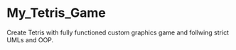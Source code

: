 # My_Tetris_Game
Create Tetris with fully functioned custom graphics game and follwing strict UMLs and OOP. 


